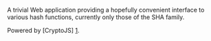 A trivial Web application providing a hopefully convenient interface to
various hash functions, currently only those of the SHA family.

Powered by [CryptoJS] [1].

[1]: <https://code.google.com/p/crypto-js/>
